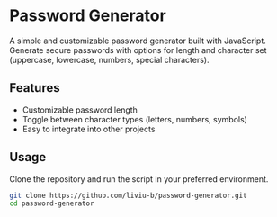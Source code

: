 # Password Generator

A simple and customizable password generator built with JavaScript. Generate secure passwords with options for length and character set (uppercase, lowercase, numbers, special characters).

## Features
- Customizable password length
- Toggle between character types (letters, numbers, symbols)
- Easy to integrate into other projects

## Usage
Clone the repository and run the script in your preferred environment.

```bash
git clone https://github.com/liviu-b/password-generator.git
cd password-generator


